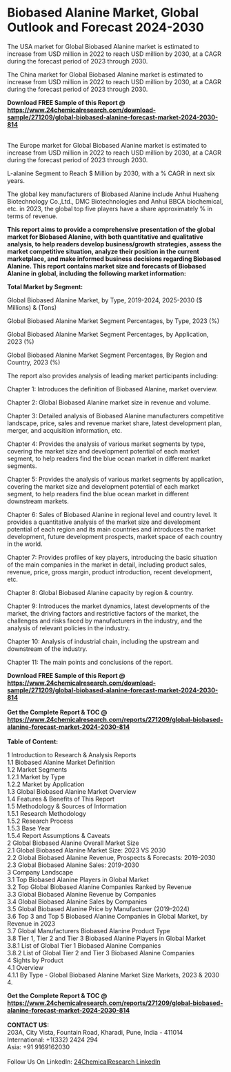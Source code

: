 <h1>Biobased Alanine Market, Global Outlook and Forecast 2024-2030</h1><p>The USA market for Global Biobased Alanine market is estimated to increase from USD million in 2022 to reach USD million by 2030, at a CAGR during the forecast period of 2023 through 2030.</p><p>
</p><p>The China market for Global Biobased Alanine market is estimated to increase from USD million in 2022 to reach USD million by 2030, at a CAGR during the forecast period of 2023 through 2030.</p><div><b>Download FREE Sample of this Report @ 
            <a href="https://www.24chemicalresearch.com/download-sample/271209/global-biobased-alanine-forecast-market-2024-2030-814">
            https://www.24chemicalresearch.com/download-sample/271209/global-biobased-alanine-forecast-market-2024-2030-814</a></b></div><br><p>
</p><p>The Europe market for Global Biobased Alanine market is estimated to increase from USD million in 2022 to reach USD million by 2030, at a CAGR during the forecast period of 2023 through 2030.</p><p>
L-alanine Segment to Reach $ Million by 2030, with a % CAGR in next six years.</p><p>
The global key manufacturers of Biobased Alanine include Anhui Huaheng Biotechnology Co.,Ltd., DMC Biotechnologies and Anhui BBCA biochemical, etc. in 2023, the global top five players have a share approximately % in terms of revenue.</p><p>
<strong>This report aims to provide a comprehensive presentation of the global market for Biobased Alanine, with both quantitative and qualitative analysis, to help readers develop business/growth strategies, assess the market competitive situation, analyze their position in the current marketplace, and make informed business decisions regarding Biobased Alanine. This report contains market size and forecasts of Biobased Alanine in global, including the following market information:</strong></p><p>
</p><p>
<strong>Total Market by Segment:</strong></p><p>
Global Biobased Alanine Market, by Type, 2019-2024, 2025-2030 ($ Millions) &amp; (Tons)</p><p>
Global Biobased Alanine Market Segment Percentages, by Type, 2023 (%)</p><p>
</p><p>
Global Biobased Alanine Market Segment Percentages, by Application, 2023 (%)</p><p>
</p><p>
Global Biobased Alanine Market Segment Percentages, By Region and Country, 2023 (%)</p><p>
</p><p>
The report also provides analysis of leading market participants including:</p><p>
</p><p>
</p><p>
Chapter 1: Introduces the definition of Biobased Alanine, market overview.</p><p>
Chapter 2: Global Biobased Alanine market size in revenue and volume.</p><p>
Chapter 3: Detailed analysis of Biobased Alanine manufacturers competitive landscape, price, sales and revenue market share, latest development plan, merger, and acquisition information, etc.</p><p>
Chapter 4: Provides the analysis of various market segments by type, covering the market size and development potential of each market segment, to help readers find the blue ocean market in different market segments.</p><p>
Chapter 5: Provides the analysis of various market segments by application, covering the market size and development potential of each market segment, to help readers find the blue ocean market in different downstream markets.</p><p>
Chapter 6: Sales of Biobased Alanine in regional level and country level. It provides a quantitative analysis of the market size and development potential of each region and its main countries and introduces the market development, future development prospects, market space of each country in the world.</p><p>
Chapter 7: Provides profiles of key players, introducing the basic situation of the main companies in the market in detail, including product sales, revenue, price, gross margin, product introduction, recent development, etc.</p><p>
Chapter 8: Global Biobased Alanine capacity by region &amp; country.</p><p>
Chapter 9: Introduces the market dynamics, latest developments of the market, the driving factors and restrictive factors of the market, the challenges and risks faced by manufacturers in the industry, and the analysis of relevant policies in the industry.</p><p>
Chapter 10: Analysis of industrial chain, including the upstream and downstream of the industry.</p><p>
Chapter 11: The main points and conclusions of the report.</p><div><b>Download FREE Sample of this Report @ 
            <a href="https://www.24chemicalresearch.com/download-sample/271209/global-biobased-alanine-forecast-market-2024-2030-814">
            https://www.24chemicalresearch.com/download-sample/271209/global-biobased-alanine-forecast-market-2024-2030-814</a></b></div><br><div><b>Get the Complete Report & TOC @ 
            <a href="https://www.24chemicalresearch.com/reports/271209/global-biobased-alanine-forecast-market-2024-2030-814">
            https://www.24chemicalresearch.com/reports/271209/global-biobased-alanine-forecast-market-2024-2030-814</a></b></div><br>
            <b>Table of Content:</b><p>1 Introduction to Research & Analysis Reports<br />
    1.1 Biobased Alanine Market Definition<br />
    1.2 Market Segments<br />
        1.2.1 Market by Type<br />
        1.2.2 Market by Application<br />
    1.3 Global Biobased Alanine Market Overview<br />
    1.4 Features & Benefits of This Report<br />
    1.5 Methodology & Sources of Information<br />
        1.5.1 Research Methodology<br />
        1.5.2 Research Process<br />
        1.5.3 Base Year<br />
        1.5.4 Report Assumptions & Caveats<br />
2 Global Biobased Alanine Overall Market Size<br />
    2.1 Global Biobased Alanine Market Size: 2023 VS 2030<br />
    2.2 Global Biobased Alanine Revenue, Prospects & Forecasts: 2019-2030<br />
    2.3 Global Biobased Alanine Sales: 2019-2030<br />
3 Company Landscape<br />
    3.1 Top Biobased Alanine Players in Global Market<br />
    3.2 Top Global Biobased Alanine Companies Ranked by Revenue<br />
    3.3 Global Biobased Alanine Revenue by Companies<br />
    3.4 Global Biobased Alanine Sales by Companies<br />
    3.5 Global Biobased Alanine Price by Manufacturer (2019-2024)<br />
    3.6 Top 3 and Top 5 Biobased Alanine Companies in Global Market, by Revenue in 2023<br />
    3.7 Global Manufacturers Biobased Alanine Product Type<br />
    3.8 Tier 1, Tier 2 and Tier 3 Biobased Alanine Players in Global Market<br />
        3.8.1 List of Global Tier 1 Biobased Alanine Companies<br />
        3.8.2 List of Global Tier 2 and Tier 3 Biobased Alanine Companies<br />
4 Sights by Product<br />
    4.1 Overview<br />
        4.1.1 By Type - Global Biobased Alanine Market Size Markets, 2023 & 2030<br />
        4.</p><div><b>Get the Complete Report & TOC @ 
            <a href="https://www.24chemicalresearch.com/reports/271209/global-biobased-alanine-forecast-market-2024-2030-814">
            https://www.24chemicalresearch.com/reports/271209/global-biobased-alanine-forecast-market-2024-2030-814</a></b></div><br><b>CONTACT US:</b><br>
            203A, City Vista, Fountain Road, Kharadi, Pune, India - 411014<br>
            International: +1(332) 2424 294<br>
            Asia: +91 9169162030 <br><br>
            Follow Us On LinkedIn: <a href="https://www.linkedin.com/company/24chemicalresearch/">24ChemicalResearch LinkedIn</a>